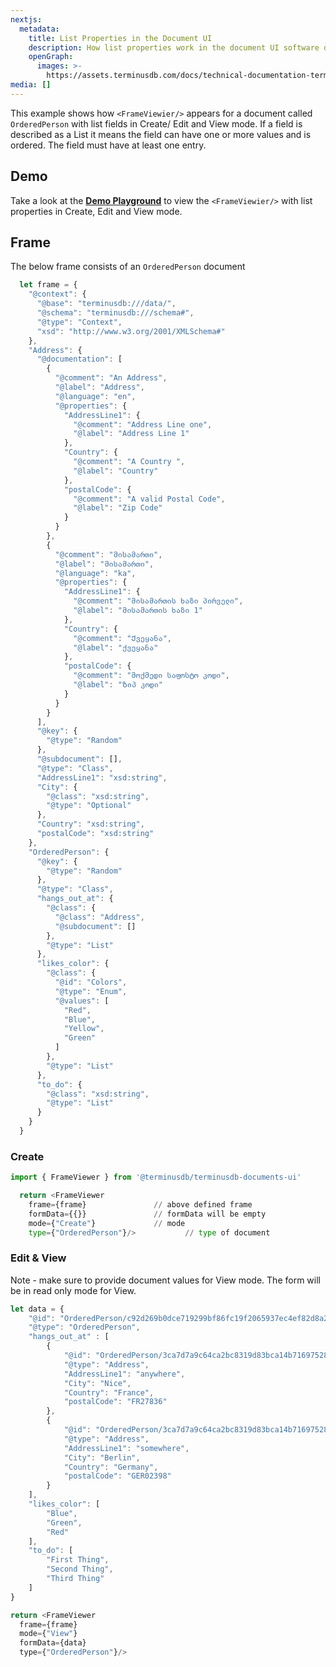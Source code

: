 ```yaml
---
nextjs:
  metadata:
    title: List Properties in the Document UI
    description: How list properties work in the document UI software development kit.
    openGraph:
      images: >-
        https://assets.terminusdb.com/docs/technical-documentation-terminuscms-og.png
media: []
---
```


This example shows how `<FrameViewier/>` appears for a document called `OrderedPerson` with list fields in Create/ Edit and View mode. If a field is described as a List it means the field can have one or more values and is ordered. The field must have at least one entry.

## Demo

Take a look at the [**Demo Playground**](https://documents-ui-playground.terminusdb.com/List) to view the `<FrameViewier/>` with list properties in Create, Edit and View mode.

## Frame

The below frame consists of an `OrderedPerson` document

```javascript
  let frame = {
    "@context": {
      "@base": "terminusdb:///data/",
      "@schema": "terminusdb:///schema#",
      "@type": "Context",
      "xsd": "http://www.w3.org/2001/XMLSchema#"
    },
    "Address": {
      "@documentation": [
        {
          "@comment": "An Address",
          "@label": "Address",
          "@language": "en",
          "@properties": {
            "AddressLine1": {
              "@comment": "Address Line one",
              "@label": "Address Line 1"
            },
            "Country": {
              "@comment": "A Country ",
              "@label": "Country"
            },
            "postalCode": {
              "@comment": "A valid Postal Code",
              "@label": "Zip Code"
            }
          }
        },
        {
          "@comment": "მისამართი",
          "@label": "მისამართი",
          "@language": "ka",
          "@properties": {
            "AddressLine1": {
              "@comment": "მისამართის ხაზი პირველი",
              "@label": "მისამართის ხაზი 1"
            },
            "Country": {
              "@comment": "Ქვეყანა",
              "@label": "ქვეყანა"
            },
            "postalCode": {
              "@comment": "მოქმედი საფოსტო კოდი",
              "@label": "Ზიპ კოდი"
            }
          }
        }
      ],
      "@key": {
        "@type": "Random"
      },
      "@subdocument": [],
      "@type": "Class",
      "AddressLine1": "xsd:string",
      "City": {
        "@class": "xsd:string",
        "@type": "Optional"
      },
      "Country": "xsd:string",
      "postalCode": "xsd:string"
    },
    "OrderedPerson": {
      "@key": {
        "@type": "Random"
      },
      "@type": "Class",
      "hangs_out_at": {
        "@class": {
          "@class": "Address",
          "@subdocument": []
        },
        "@type": "List"
      },
      "likes_color": {
        "@class": {
          "@id": "Colors",
          "@type": "Enum",
          "@values": [
            "Red",
            "Blue",
            "Yellow",
            "Green"
          ]
        },
        "@type": "List"
      },
      "to_do": {
        "@class": "xsd:string",
        "@type": "List"
      }
    }
  }
```

### Create

```python
import { FrameViewer } from '@terminusdb/terminusdb-documents-ui'

  return <FrameViewer
    frame={frame}               // above defined frame          
    formData={{}}               // formData will be empty
    mode={"Create"}             // mode 
    type={"OrderedPerson"}/>           // type of document 
```

### Edit & View

Note - make sure to provide document values for View mode. The form will be in read only mode for View.

```javascript
let data = {
    "@id": "OrderedPerson/c92d269b0dce719299bf86fc19f2065937ec4ef82d8a2a53702867a326d6144b",
    "@type": "OrderedPerson",
    "hangs_out_at" : [
        {
            "@id": "OrderedPerson/3ca7d7a9c64ca2bc8319d83bca14b71697528ebb8536024e3e1795cbd049acdf/lived_at/Address/4f4fdae34ab4fa3b6297750917503a7137f75dc11589792de707e7a6d3502db3",
            "@type": "Address",
            "AddressLine1": "anywhere",
            "City": "Nice", 
            "Country": "France",
            "postalCode": "FR27836"
        },
        {
            "@id": "OrderedPerson/3ca7d7a9c64ca2bc8319d83bca14b71697528ebb8536024e3e1795cbd049acdf/lived_at/Address/7aaeeb6b983710a0adbc75de8f7d8104278df427124beadc6644b35b9d6c30af",
            "@type": "Address",
            "AddressLine1": "somewhere",
            "City": "Berlin", 
            "Country": "Germany",
            "postalCode": "GER02398"
        }
    ],
    "likes_color": [
        "Blue",
        "Green",
        "Red"
    ],
    "to_do": [
        "First Thing",
        "Second Thing",
        "Third Thing"
    ]
}

return <FrameViewer
  frame={frame}
  mode={"View"}
  formData={data}
  type={"OrderedPerson"}/>
```